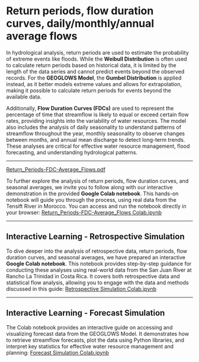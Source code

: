 # Return periods, flow duration curves, daily/monthly/annual average flows

In hydrological analysis, return periods are used to estimate the probability of extreme events like floods. While the **Weibull Distribution** is often used to calculate return periods based on historical data, it is limited by the length of the data series and cannot predict events beyond the observed records. For the **GEOGLOWS Model**, the **Gumbel Distribution** is applied instead, as it better models extreme values and allows for extrapolation, making it possible to calculate return periods for events beyond the available data. 

Additionally, **Flow Duration Curves (FDCs)** are used to represent the percentage of time that streamflow is likely to equal or exceed certain flow rates, providing insights into the variability of water resources. The model also includes the analysis of daily seasonality to understand patterns of streamflow throughout the year, monthly seasonality to observe changes between months, and annual mean discharge to detect long-term trends. These analyses are critical for effective water resource management, flood forecasting, and understanding hydrological patterns.

---

[Return_Periods-FDC-Average_Flows.pdf](https://drive.google.com/file/d/10Si933D0fxaUrJFmIJr-WdOyjOkm453m/view?usp=sharing)

To further explore the analysis of return periods, flow duration curves, and seasonal averages, we invite you to follow along with our interactive demonstration in the provided **Google Colab notebook**. This hands-on notebook will guide you through the process, using real data from the Tensift River in Morocco. You can access and run the notebook directly in your browser: [Return_Periods-FDC-Average_Flows Colab.ipynb](https://colab.research.google.com/drive/1UngQNuvgQyzaj2fKDhHGWK4oATljaed-?usp=sharing)

---

## Interactive Learning - Retrospective Simulation

To dive deeper into the analysis of retrospective data, return periods, flow duration curves, and seasonal averages, we have prepared an interactive **Google Colab notebook**. This notebook provides step-by-step guidance for conducting these analyses using real-world data from the San Juan River at Rancho La Trinidad in Costa Rica. It covers both retrospective data and statistical flow analysis, allowing you to engage with the data and methods discussed in this guide: [Retrospective Simulation Colab.ipynb](https://colab.research.google.com/drive/1P3yNvE1EoQ9U8emCsMkm18CSpKWahvc5?usp=sharing)

---

## Interactive Learning - Forecast Simulation

The Colab notebook provides an interactive guide on accessing and visualizing forecast data from the GEOGLOWS Model. It demonstrates how to retrieve streamflow forecasts, plot the data using Python libraries, and interpret key statistics for effective water resource management and planning: [Forecast Simulation Colab.ipynb](https://colab.research.google.com/drive/1C2-zkxGC7U280U2CRkSK2TbQD1nr2H1T?usp=drive_link)
